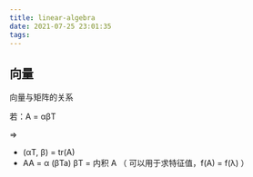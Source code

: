 ```yaml
---
title: linear-algebra
date: 2021-07-25 23:01:35
tags:
---
```


## 向量

向量与矩阵的关系

若：A = αβT

=>

- (αT, β) = tr(A)
- AA = α (βTa) βT = 内积 A （ 可以用于求特征值，f(A) = f(λ) ）

